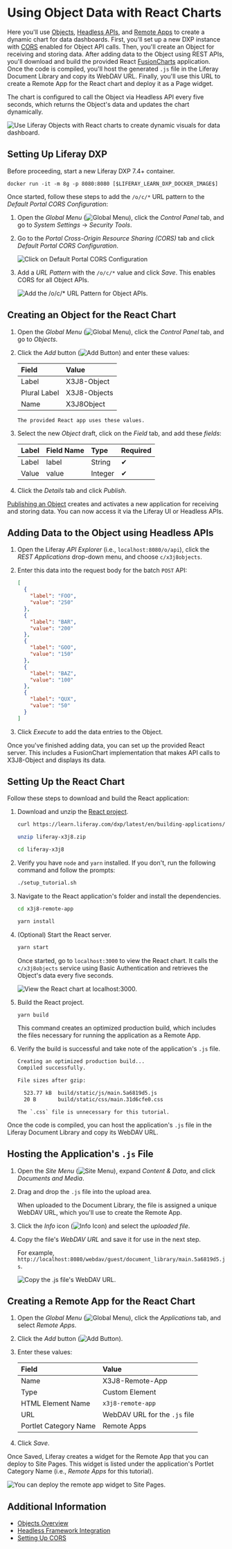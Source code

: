 # Using Object Data with React Charts

Here you'll use [Objects](../../objects.md), [Headless APIs](../understanding-object-integrations/headless-framework-integration.md), and [Remote Apps](../../remote-apps.md) to create a dynamic chart for data dashboards. First, you'll set up a new DXP instance with [CORS](https://developer.mozilla.org/en-US/docs/Web/HTTP/CORS) enabled for Object API calls. Then, you'll create an Object for receiving and storing data. After adding data to the Object using REST APIs, you'll download and build the provided React [FusionCharts](https://www.fusioncharts.com/dev/getting-started/react/your-first-chart-using-react) application. Once the code is compiled, you'll host the generated `.js` file in the Liferay Document Library and copy its WebDAV URL. Finally, you'll use this URL to create a Remote App for the React chart and deploy it as a Page widget.

The chart is configured to call the Object via Headless API every five seconds, which returns the Object's data and updates the chart dynamically.

![Use Liferay Objects with React charts to create dynamic visuals for data dashboard.](./using-object-data-with-react-charts/images/01.gif)

## Setting Up Liferay DXP

Before proceeding, start a new Liferay DXP 7.4+ container.

```docker
docker run -it -m 8g -p 8080:8080 [$LIFERAY_LEARN_DXP_DOCKER_IMAGE$]
```

Once started, follow these steps to add the `/o/c/*` URL pattern to the *Default Portal CORS Configuration*:

1. Open the *Global Menu* (![Global Menu](../../../images/icon-applications-menu.png)), click the *Control Panel* tab, and go to *System Settings* &rarr; *Security Tools*.

1. Go to the *Portal Cross-Origin Resource Sharing (CORS)* tab and click *Default Portal CORS Configuration*.

   ![Click on Default Portal CORS Configuration](./using-object-data-with-react-charts/images/02.png)

1. Add a *URL Pattern* with the `/o/c/*` value and click *Save*. This enables CORS for all Object APIs.

   ![Add the /o/c/* URL Pattern for Object APIs.](./using-object-data-with-react-charts/images/03.png)

## Creating an Object for the React Chart

1. Open the *Global Menu* (![Global Menu](../../../images/icon-applications-menu.png)), click the *Control Panel* tab, and go to *Objects*.

1. Click the *Add* button (![Add Button](../../../images/icon-add.png)) and enter these values:

   | Field | Value |
   | :--- | :--- |
   | Label | X3J8-Object |
   | Plural Label | X3J8-Objects |
   | Name | X3J8Object |

   ```{note}
   The provided React app uses these values.
   ```

1. Select the new *Object* draft, click on the *Field* tab, and add these *fields*:

   | Label | Field Name | Type | Required |
   | :--- | :--- | :--- | :--- |
   | Label | label | String | &#10004; |
   | Value | value | Integer | &#10004; |

1. Click the *Details* tab and click *Publish*.

[Publishing an Object](../creating-and-managing-objects/creating-objects.md#publishing-object-drafts) creates and activates a new application for receiving and storing data. You can now access it via the Liferay UI or Headless APIs.

## Adding Data to the Object using Headless APIs

1. Open the Liferay *API Explorer* (i.e., `localhost:8080/o/api`), click the *REST Applications* drop-down menu, and choose `c/x3j8objects`.

1. Enter this data into the request body for the batch `POST` API:

   ```json
   [
     {
       "label": "FOO",
       "value": "250"
     },
     {
       "label": "BAR",
       "value": "200"
     },
     {
       "label": "GOO",
       "value": "150"
     },
     {
       "label": "BAZ",
       "value": "100"
     },
     {
       "label": "QUX",
       "value": "50"
     }
   ]
   ```

1. Click *Execute* to add the data entries to the Object.

Once you've finished adding data, you can set up the provided React server. This includes a FusionChart implementation that makes API calls to X3J8-Object and displays its data.

## Setting Up the React Chart

Follow these steps to download and build the React application:

1. Download and unzip the [React project](./liferay-x3j8.zip).

   ```bash
   curl https://learn.liferay.com/dxp/latest/en/building-applications/objects/objects-tutorials/liferay-x3j8.zip -O
   ```

   ```bash
   unzip liferay-x3j8.zip
   ```

   ```bash
   cd liferay-x3j8
   ```

1. Verify you have `node` and `yarn` installed. If you don't, run the following command and follow the prompts:

   ```bash
   ./setup_tutorial.sh
   ```

1. Navigate to the React application's folder and install the dependencies.

   ```bash
   cd x3j8-remote-app
   ```

   ```bash
   yarn install
   ```

1. (Optional) Start the React server.

   ```bash
   yarn start
   ```

   Once started, go to `localhost:3000` to view the React chart. It calls the `c/x3j8objects` service using Basic Authentication and retrieves the Object's data every five seconds.

   ![View the React chart at localhost:3000.](./using-object-data-with-react-charts/images/04.png)

1. Build the React project.

   ```bash
   yarn build
   ```

   This command creates an optimized production build, which includes the files necessary for running the application as a Remote App.

1. Verify the build is successful and take note of the application's `.js` file.

   ```bash
   Creating an optimized production build...
   Compiled successfully.

   File sizes after gzip:

     523.77 kB  build/static/js/main.5a6819d5.js
     20 B       build/static/css/main.31d6cfe0.css
   ```

   ```{note}
   The `.css` file is unnecessary for this tutorial.
   ```

Once the code is compiled, you can host the application's `.js` file in the Liferay Document Library and copy its WebDAV URL.

## Hosting the Application's `.js` File

1. Open the *Site Menu* (![Site Menu](../../../images/icon-product-menu.png)), expand *Content & Data*, and click *Documents and Media*.

1. Drag and drop the `.js` file into the upload area.

   When uploaded to the Document Library, the file is assigned a unique WebDAV URL, which you'll use to create the Remote App.

1. Click the *Info* icon (![Info Icon](../../../images/icon-information.png)) and select the *uploaded file*.

1. Copy the file's *WebDAV URL* and save it for use in the next step.

   For example, `http://localhost:8080/webdav/guest/document_library/main.5a6819d5.js`.

   ![Copy the .js file's WebDAV URL.](./using-object-data-with-react-charts/images/05.png)

## Creating a Remote App for the React Chart

1. Open the *Global Menu* (![Global Menu](../../../images/icon-applications-menu.png)), click the *Applications* tab, and select *Remote Apps*.

1. Click the *Add* button (![Add Button](../../../images/icon-add.png)).

1. Enter these values:

   | Field | Value |
   | :--- | :--- |
   | Name | X3J8-Remote-App |
   | Type | Custom Element |
   | HTML Element Name | `x3j8-remote-app` |
   | URL | WebDAV URL for the `.js` file |
   | Portlet Category Name | Remote Apps |

1. Click *Save*.

Once Saved, Liferay creates a widget for the Remote App that you can deploy to Site Pages. This widget is listed under the application's Portlet Category Name (i.e., *Remote Apps* for this tutorial).

![You can deploy the remote app widget to Site Pages.](./using-object-data-with-react-charts/images/06.png)

## Additional Information

* [Objects Overview](../../objects.md)
* [Headless Framework Integration](../understanding-object-integrations/headless-framework-integration.md)
* [Setting Up CORS](../../../installation-and-upgrades/securing-liferay/securing-web-services/setting-up-cors.md)
